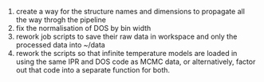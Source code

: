 1) create a way for the structure names and dimensions to propagate all the way throgh the pipeline
2) fix the normalisation of DOS by bin width
3) rework job scripts to save their raw data in workspace and only the processed data into ~/data
4) rework the scripts so that infinite temperature models are loaded in using the same IPR and DOS code as MCMC data, or alternatively, factor out that code into a separate function for both.